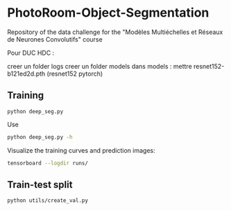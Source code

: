 # PhotoRoom-Object-Segmentation
Repository of the data challenge for the "Modèles Multiéchelles et Réseaux de Neurones Convolutifs" course

Pour DUC HDC :

creer un folder logs
creer un folder models
dans models : mettre resnet152-b121ed2d.pth (resnet152 pytorch)

## Training

```
python deep_seg.py
```
Use
```bash
python deep_seg.py -h
```

Visualize the training curves and prediction images:
```bash
tensorboard --logdir runs/
```

## Train-test split

```bash
python utils/create_val.py
```
